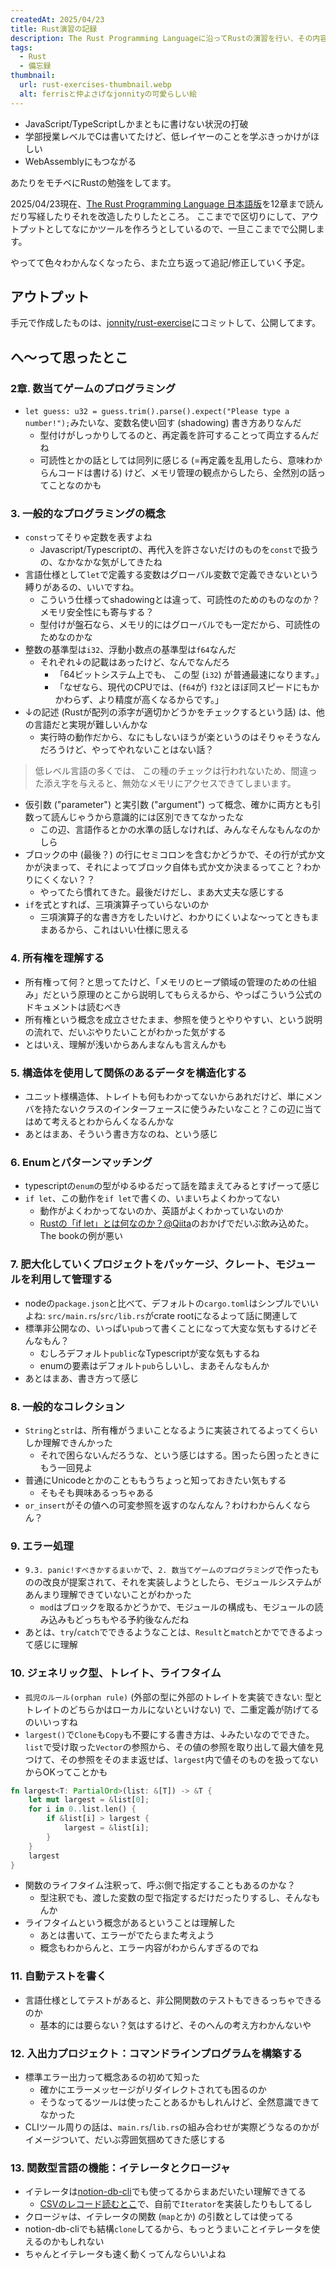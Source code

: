 ```yaml
---
createdAt: 2025/04/23
title: Rust演習の記録
description: The Rust Programming Languageに沿ってRustの演習を行い、その内容を記録する
tags: 
  - Rust
  - 備忘録
thumbnail:
  url: rust-exercises-thumbnail.webp
  alt: ferrisと仲よさげなjonnityの可愛らしい絵
---
```


* JavaScript/TypeScriptしかまともに書けない状況の打破
* 学部授業レベルでCは書いてたけど、低レイヤーのことを学ぶきっかけがほしい
* WebAssemblyにもつながる

あたりをモチベにRustの勉強をしてます。

2025/04/23現在、[The Rust Programming Language 日本語版](https://doc.rust-jp.rs/book-ja/title-page.html)を12章まで読んだり写経したりそれを改造したりしたところ。
ここまでで区切りにして、アウトプットとしてなにかツールを作ろうとしているので、一旦ここまでで公開します。

やってて色々わかんなくなったら、また立ち返って追記/修正していく予定。

## アウトプット

手元で作成したものは、[jonnity/rust-exercise](https://github.com/jonnity/rust-exercise)にコミットして、公開してます。


## へ～って思ったとこ

### 2章. 数当てゲームのプログラミング

* `let guess: u32 = guess.trim().parse().expect("Please type a number!");`みたいな、変数名使い回す (shadowing) 書き方ありなんだ
  * 型付けがしっかりしてるのと、再定義を許可することって両立するんだね
  * 可読性とかの話としては同列に感じる (=再定義を乱用したら、意味わからんコードは書ける) けど、メモリ管理の観点からしたら、全然別の話ってことなのかも

### 3. 一般的なプログラミングの概念

* `const`ってそりゃ定数を表すよね
  * Javascript/Typescriptの、再代入を許さないだけのものを`const`で扱うの、なかなかな気がしてきたね
* 言語仕様として`let`で定義する変数はグローバル変数で定義できないという縛りがあるの、いいですね。
  * こういう仕様ってshadowingとは違って、可読性のためのものなのか？メモリ安全性にも寄与する？
  * 型付けが盤石なら、メモリ的にはグローバルでも一定だから、可読性のためなのかな
* 整数の基準型は`i32`、浮動小数点の基準型は`f64`なんだ
  * それぞれ↓の記載はあったけど、なんでなんだろ
    * 「64ビットシステム上でも、 この型 (`i32`) が普通最速になります。」
    * 「なぜなら、現代のCPUでは、(`f64`が) `f32`とほぼ同スピードにもかかわらず、より精度が高くなるからです。」
* ↓の記述 (Rustが配列の添字が適切かどうかをチェックするという話) は、他の言語だと実現が難しいんかな
  * 実行時の動作だから、なにもしないほうが楽というのはそりゃそうなんだろうけど、やってやれないことはない話？

> 低レベル言語の多くでは、 この種のチェックは行われないため、間違った添え字を与えると、無効なメモリにアクセスできてしまいます。 

* 仮引数 ("parameter") と実引数 ("argument") って概念、確かに両方とも引数って読んじゃうから意識的には区別できてなかったな
  * この辺、言語作るとかの水準の話しなければ、みんなそんなもんなのかしら
* ブロックの中 (最後？) の行にセミコロンを含むかどうかで、その行が式か文かが決まって、それによってブロック自体も式か文か決まるってこと？わかりにくくない？？
  * やってたら慣れてきた。最後だけだし、まあ大丈夫な感じする
* `if`を式とすれば、三項演算子っていらないのか
  * 三項演算子的な書き方をしたいけど、わかりにくいよな～ってときもままあるから、これはいい仕様に思える

### 4. 所有権を理解する

* 所有権って何？と思ってたけど、「メモリのヒープ領域の管理のための仕組み」だという原理のとこから説明してもらえるから、やっぱこういう公式のドキュメントは読むべき
* 所有権という概念を成立させたまま、参照を使うとやりやすい、という説明の流れで、だいぶやりたいことがわかった気がする
* とはいえ、理解が浅いからあんまなんも言えんかも

### 5. 構造体を使用して関係のあるデータを構造化する

* ユニット様構造体、トレイトも何もわかってないからあれだけど、単にメンバを持たないクラスのインターフェースに使うみたいなこと？この辺に当てはめて考えるとわからんくなるんかな
* あとはまあ、そういう書き方なのね、という感じ

### 6. Enumとパターンマッチング

* typescriptの`enum`の型がゆるゆるだって話を踏まえてみるとすげーって感じ
* `if let`、この動作を`if let`で書くの、いまいちよくわかってない
  * 動作がよくわかってないのか、英語がよくわかっていないのか
  * [Rustの「if let」とは何なのか？@Qiita](https://qiita.com/plotter/items/0d8dc2782f21178d64f1)のおかげでだいぶ飲み込めた。The bookの例が悪い

### 7. 肥大化していくプロジェクトをパッケージ、クレート、モジュールを利用して管理する

* nodeの`package.json`と比べて、デフォルトの`cargo.toml`はシンプルでいいよね: `src/main.rs`/`src/lib.rs`がcrate rootになるよって話に関連して
* 標準非公開なの、いっぱい`pub`って書くことになって大変な気もするけどそんなもん？
  * むしろデフォルト`public`なTypescriptが変な気もするね
  * enumの要素はデフォルト`pub`らしいし、まあそんなもんか
* あとはまあ、書き方って感じ

### 8. 一般的なコレクション

* `String`と`str`は、所有権がうまいことなるように実装されてるよってくらいしか理解できんかった
  * それで困らないんだろうな、という感じはする。困ったら困ったときにもう一回見よ
* 普通にUnicodeとかのことももうちょっと知っておきたい気もする
  * そもそも興味あるっちゃある
* `or_insert`がその値への可変参照を返すのなんなん？わけわからんくならん？

### 9. エラー処理

* `9.3. panic!すべきかするまいか`で、`2. 数当てゲームのプログラミング`で作ったものの改良が提案されて、それを実装しようとしたら、モジュールシステムがあんまり理解できていないことがわかった
  * `mod`はブロックを取るかどうかで、モジュールの構成も、モジュールの読み込みもどっちもやる予約後なんだね
* あとは、`try`/`catch`でできるようなことは、`Result`と`match`とかでできるよって感じに理解

### 10. ジェネリック型、トレイト、ライフタイム

* `孤児のルール(orphan rule)` (外部の型に外部のトレイトを実装できない: 型とトレイトのどちらかはローカルにないといけない) で、二重定義が防げてるのいいっすね
* `largest()`で`Clone`も`Copy`も不要にする書き方は、↓みたいなのでできた。`list`で受け取った`Vector`の参照から、その値の参照を取り出して最大値を見つけて、その参照をそのまま返せば、`largest`内で値そのものを扱ってないからOKってことかも

```rust
fn largest<T: PartialOrd>(list: &[T]) -> &T {
    let mut largest = &list[0];
    for i in 0..list.len() {
        if &list[i] > largest {
            largest = &list[i];
        }
    }
    largest
}
```

* 関数のライフタイム注釈って、呼ぶ側で指定することもあるのかな？
  * 型注釈でも、渡した変数の型で指定するだけだったりするし、そんなもんか
* ライフタイムという概念があるということは理解した
  * あとは書いて、エラーがでたらまた考えよう
  * 概念もわからんと、エラー内容がわからんすぎるのでね

### 11. 自動テストを書く

* 言語仕様としてテストがあると、非公開関数のテストもできるっちゃできるのか
  * 基本的には要らない？気はするけど、そのへんの考え方わかんないや

### 12. 入出力プロジェクト：コマンドラインプログラムを構築する

* 標準エラー出力って概念あるの初めて知った
  * 確かにエラーメッセージがリダイレクトされても困るのか
  * そうなってるツールは使ったことあるかもしれんけど、全然意識できてなかった
* CLIツール周りの話は、`main.rs`/`lib.rs`の組み合わせが実際どうなるのかがイメージついて、だいぶ雰囲気掴めてきた感じする

### 13. 関数型言語の機能：イテレータとクロージャ

* イテレータは[notion-db-cli](/work/notion-db-cli)でも使ってるからまあだいたい理解できてる
  * [CSVのレコード読むとこ](https://github.com/jonnity/notion-db-cli/blob/cbd4b1a2db0132a4c254f174a1bce24e239656b0/src/csv_reader.rs#L51)で、自前で`Iterator`を実装したりもしてるし
* クロージャは、イテレータの関数 (`map`とか) の引数としては使ってる
* notion-db-cliでも結構`clone`してるから、もっとうまいことイテレータを使えるのかもしれない
* ちゃんとイテレータも速く動くってんならいいよね

